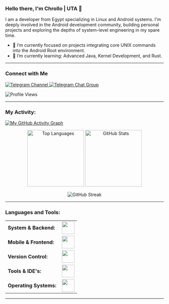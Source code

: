 ### Hello there, I'm Chrollo | UTA 👋

I am a developer from Egypt specializing in Linux and Android systems. I'm deeply involved in the Android development community, building personal projects and exploring the depths of system-level engineering in my spare time.

- 🔭 I’m currently focused on projects integrating core UNIX commands into the Android Root environment.
- 🌱 I’m currently learning: Advanced Java, Kernel Development, and Rust.

---

### Connect with Me
<p align="left">
  <a href="https://t.me/UTA_storage" target="_blank">
    <img src="https://img.shields.io/badge/Telegram-Channel-2CA5E0?style=for-the-badge&logo=telegram&logoColor=white" alt="Telegram Channel">
  </a>
  <a href="https://t.me/UTA_storage_chat" target="_blank">
    <img src="https://img.shields.io/badge/Telegram-Chat%20Group-2CA5E0?style=for-the-badge&logo=telegram&logoColor=white" alt="Telegram Chat Group">
  </a>
</p>

<p align="left"> 
  <img src="https://komarev.com/ghpvc/?username=ChrolloUTA&label=Profile%20Views&color=0e75b6&style=flat-square" alt="Profile Views"/>
</p>

---
### My Activity:

[![My GitHub Activity Graph](https://github-readme-activity-graph.vercel.app/graph?username=ChrolloUTA&bg_color=100f0f&color=4c5e9e&line=4c569e&point=403e41&area=true&hide_border=true)](https://github.com/ashutosh00710/github-readme-activity-graph)

<div align="center">
  <img height="180em" src="https://github-readme-stats.vercel.app/api/top-langs?username=ChrolloUTA&show_icons=true&locale=en&layout=compact&theme=tokyonight" alt="Top Languages"/>
  <img height="180em" src="https://github-readme-stats.vercel.app/api?username=ChrolloUTA&show_icons=true&locale=en&theme=tokyonight" alt="GitHub Stats"/>
</div>

<p align="center">
  <img src="https://github-readme-streak-stats.herokuapp.com/?user=ChrolloUTA&&theme=tokyonight" alt="GitHub Streak" />
</p>

---
### Languages and Tools:
<table>
    <tr>
        <td style="font-weight: bold; padding-right: 10px; vertical-align: center;">System & Backend:</td>
        <td><img height="40" src="https://skillicons.dev/icons?i=c,cpp,java,kotlin,rust,python,bash"/></td>
    </tr>
    <tr>
        <td style="font-weight: bold; padding-right: 10px; vertical-align: center;">Mobile & Frontend:</td>
        <td><img height="40" src="https://skillicons.dev/icons?i=android,html,css,js"/></td>
    </tr>
    <tr>
        <td style="font-weight: bold; padding-right: 10px; vertical-align: center;">Version Control:</td>
        <td><img height="40" src="https://skillicons.dev/icons?i=git,github,gitlab"/></td>
    </tr>
    <tr>
        <td style="font-weight: bold; padding-right: 10px; vertical-align: center;">Tools & IDE's:</td>
        <td><img height="40" src="https://skillicons.dev/icons?i=vscode,neovim,androidstudio,docker"/></td>
    </tr>
    <tr>
        <td style="font-weight: bold; padding-right: 10px; vertical-align: center;">Operating Systems:</td>
        <td><img height="40" src="https://skillicons.dev/icons?i=linux,arch,ubuntu"/></td>
    </tr>
</table>

---
